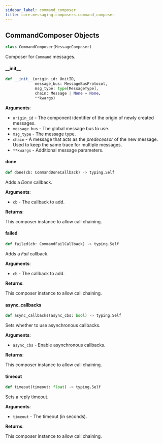 ```yaml
---
sidebar_label: command_composer
title: core.messaging.composers.command_composer
---
```


## CommandComposer Objects

```python
class CommandComposer(MessageComposer)
```

Composer for ``Command`` messages.

#### \_\_init\_\_

```python
def __init__(origin_id: UnitID,
             message_bus: MessageBusProtocol,
             msg_type: type[MessageType],
             chain: Message | None = None,
             **kwargs)
```

**Arguments**:

- `origin_id` - The component identifier of the origin of newly created messages.
- `message_bus` - The global message bus to use.
- `msg_type` - The message type.
- `chain` - A message that acts as the *predecessor* of the new message. Used to keep the same trace for multiple messages.
- `**kwargs` - Additional message parameters.

#### done

```python
def done(cb: CommandDoneCallback) -> typing.Self
```

Adds a *Done* callback.

**Arguments**:

- `cb` - The callback to add.
  

**Returns**:

  This composer instance to allow call chaining.

#### failed

```python
def failed(cb: CommandFailCallback) -> typing.Self
```

Adds a *Fail* callback.

**Arguments**:

- `cb` - The callback to add.
  

**Returns**:

  This composer instance to allow call chaining.

#### async\_callbacks

```python
def async_callbacks(async_cbs: bool) -> typing.Self
```

Sets whether to use asynchronous callbacks.

**Arguments**:

- `async_cbs` - Enable asynchronous callbacks.
  

**Returns**:

  This composer instance to allow call chaining.

#### timeout

```python
def timeout(timeout: float) -> typing.Self
```

Sets a reply timeout.

**Arguments**:

- `timeout` - The timeout (in seconds).
  

**Returns**:

  This composer instance to allow call chaining.

